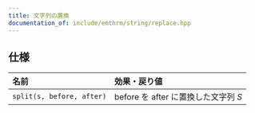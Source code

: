 ```yaml
---
title: 文字列の置換
documentation_of: include/emthrm/string/replace.hpp
---
```



## 仕様

|名前|効果・戻り値|
|:--|:--|
|`split(s, before, after)`|$\mathrm{before}$ を $\mathrm{after}$ に置換した文字列 $S$|
